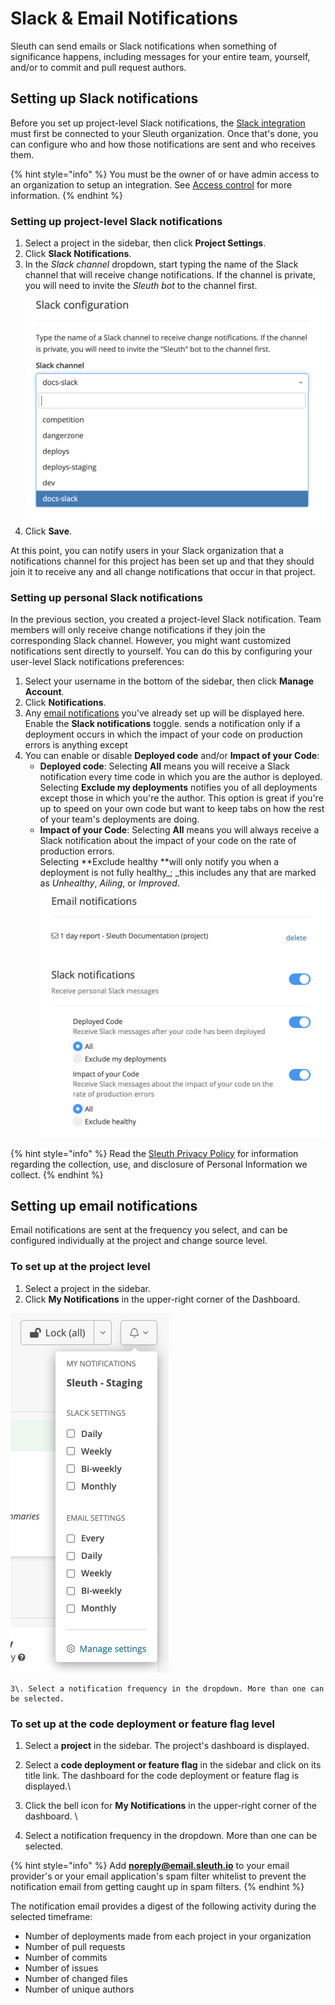 # Slack & Email Notifications

Sleuth can send emails or Slack notifications when something of significance happens, including messages for your entire team, yourself, and/or to commit and pull request authors.   

## Setting up Slack notifications

Before you set up project-level Slack notifications, the [Slack integration](../../integrations-1/slack.md#about-the-integration) must first be connected to your Sleuth organization. Once that's done, you can configure who and how those notifications are sent and who receives them. 

{% hint style="info" %}
You must be the owner of or have admin access to an organization to setup an integration. See [Access control](../../settings/access-control.md) for more information. 
{% endhint %}

### Setting up project-level Slack notifications

1. Select a project in the sidebar, then click **Project Settings**. 
2. Click **Slack Notifications**. 
3. In the _Slack channel_ dropdown, start typing the name of the Slack channel that will receive change notifications. If the channel is private, you will need to invite the _Sleuth bot_ to the channel first. \
   ![](../../.gitbook/assets/slack-config-channels.png) 
4. Click **Save**. 

At this point, you can notify users in your Slack organization that a notifications channel for this project has been set up and that they should join it to receive any and all change notifications that occur in that project. 

### Setting up personal Slack notifications 

In the previous section, you created a project-level Slack notification. Team members will only receive change notifications if they join the corresponding Slack channel. However, you might want customized notifications sent directly to yourself. You can do this by configuring your user-level Slack notifications preferences: 

1. Select your username in the bottom of the sidebar, then click **Manage Account**. 
2. Click **Notifications**. 
3. Any [email notifications](notifications.md#setting-up-email-notifications) you've already set up will be displayed here. Enable the **Slack notifications** toggle.  sends a notification only if a deployment occurs in which the impact of your code on production errors is anything except 
4. You can enable or disable **Deployed code** and/or **Impact of your Code**:
   * **Deployed code**: Selecting **All** means you will receive a Slack notification every time code in which you are the author is deployed. \
     Selecting **Exclude my deployments** notifies you of all deployments except those in which you're the author. This option is great if you're up to speed on your own code but want to keep tabs on how the rest of your team's deployments are doing. 
   * **Impact of your Code**: Selecting **All** means you will always receive a Slack notification about the impact of your code on the rate of production errors. \
     Selecting **Exclude healthy **will only notify you when a deployment is not fully healthy_; _this includes any that are marked as _Unhealthy_, _Ailing_, or _Improved_. \
      ![](../../.gitbook/assets/notifications-slack-notifications-setup.png) 

{% hint style="info" %}
Read the [Sleuth Privacy Policy](https://www.sleuth.io/privacy) for information regarding the collection, use, and disclosure of Personal Information we collect.
{% endhint %}

## Setting up email notifications 

Email notifications are sent at the frequency you select, and can be configured individually at the project and change source level. 

### To set up at the project level

1. Select a project in the sidebar. 
2. Click **My Notifications** in the upper-right corner of the Dashboard.

![](<../../.gitbook/assets/sleuth-sleuth-command-center-sleuth-2021-02-12-13-24-06 (1) (1).png>)

    3\. Select a notification frequency in the dropdown. More than one can be selected.  

### To set up at the code deployment or feature flag level

1. Select a **project** in the sidebar. The project's dashboard is displayed. 
2. Select a **code deployment or feature flag** in the sidebar and click on its title link. The dashboard for the code deployment or feature flag is displayed.\

3. Click the bell icon for **My Notifications** in the upper-right corner of the dashboard. \

4. Select a notification frequency in the dropdown. More than one can be selected. 

{% hint style="info" %}
Add **noreply@email.sleuth.io** to your email provider's or your email application's spam filter whitelist to prevent the notification email from getting caught up in spam filters. 
{% endhint %}

The notification email provides a digest of the following activity during the selected timeframe: 

* Number of deployments made from each project in your organization
* Number of pull requests
* Number of commits
* Number of issues
* Number of changed files
* Number of unique authors 

